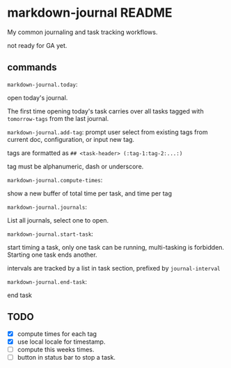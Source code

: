 # markdown-journal README

My common journaling and task tracking workflows.

not ready for GA yet.

## commands

`markdown-journal.today`:

open today's journal.

The first time opening today's task carries over all tasks tagged with `tomorrow-tags` from the last journal.

`markdown-journal.add-tag`:
 prompt user select from existing tags from current doc, configuration, or input new tag.

tags are formatted as `## <task-header> (:tag-1:tag-2:...:)`

tag must be alphanumeric, dash or underscore.

`markdown-journal.compute-times`:

show a new buffer of total time per task, and time per tag

`markdown-journal.journals`:

List all journals, select one to open.

`markdown-journal.start-task`:

start timing a task, only one task can be running, multi-tasking is forbidden. Starting one task ends another.

intervals are tracked by a list in task section, prefixed by `journal-interval`

`markdown-journal.end-task`:

end task


## TODO

- [x] compute times for each tag
- [x] use local locale for timestamp.
- [ ] compute this weeks times.
- [ ] button in status bar to stop a task.
